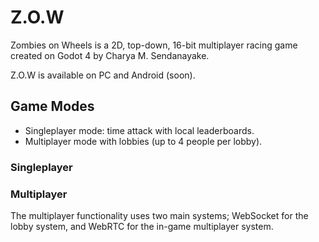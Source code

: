 # Z.O.W
 Zombies on Wheels is a 2D, top-down, 16-bit multiplayer racing game created on Godot 4 by Charya M. Sendanayake.

 Z.O.W is available on PC and Android (soon).

## Game Modes
- Singleplayer mode: time attack with local leaderboards.
- Multiplayer mode with lobbies (up to 4 people per lobby).

### Singleplayer


### Multiplayer
The multiplayer functionality uses two main systems; WebSocket for the lobby system, and WebRTC for the in-game multiplayer system.